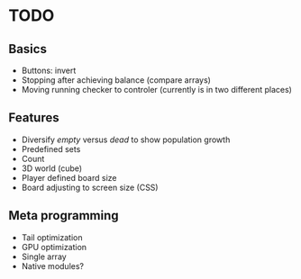# TODO

## Basics

* Buttons: invert
* Stopping after achieving balance (compare arrays)
* Moving running checker to controler (currently is in two different places)

## Features

* Diversify _empty_ versus _dead_ to show population growth
* Predefined sets
* Count
* 3D world (cube)
* Player defined board size
* Board adjusting to screen size (CSS)

## Meta programming

* Tail optimization
* GPU optimization
* Single array
* Native modules?